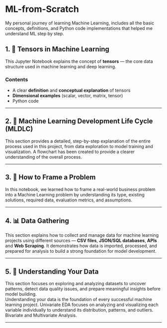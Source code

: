 # ML-from-Scratch
My personal journey of learning Machine Learning, includes all the basic concepts, definitions, and Python code implementations that helped me understand ML step by step.

## 1. 🧠 Tensors in Machine Learning
This Jupyter Notebook explains the concept of **tensors** — the core data structure used in machine learning and deep learning.

### Contents
- A clear **definition** and **conceptual explanation** of tensors  
- **Dimensional examples** (scalar, vector, matrix, tensor)  
- Python code
---

## 2. 🤖 Machine Learning Development Life Cycle (MLDLC)
This section provides a detailed, step-by-step explanation of the entire process used in this project, from data exploration to model training and visualization. A flowchart has been created to provide a clearer understanding of the overall process.

---

## 3. 🧩 How to Frame a Problem
In this notebook, we learned how to frame a real-world business problem into a Machine Learning problem by understanding its type, existing solutions, required data, evaluation metrics, and assumptions.

---

## 4. 📊 Data Gathering

This section explains how to collect and manage data for machine learning projects using different sources — **CSV files**, **JSON/SQL databases**, **APIs** and **Web Scraping**.
It demonstrates how data is imported, processed, and prepared for analysis to build a strong foundation for model development.

---

## 5. 🧠 Understanding Your Data  
This section focuses on exploring and analyzing datasets to uncover patterns, detect data quality issues, and prepare meaningful insights before model building.  
Understanding your data is the foundation of every successful machine learning project.
Univariate EDA focuses on analyzing and visualizing each variable individually to understand its distribution, patterns, and outliers.
Bivariate and Multivariate Analysis.

---

